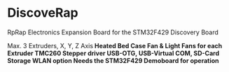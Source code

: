 # DiscoveRap
RpRap Electronics Expansion Board for the STM32F429 Discovery Board<p>
Max. 3 Extruders, X, Y, Z Axis<b>
Heated Bed<b>
Case Fan & Light<b>
Fans for each Extruder<b>
TMC260 Stepper driver<b>
USB-OTG, USB-Virtual COM, SD-Card Storage<b>
WLAN option<b>
Needs the STM32F429 Demoboard for operation<b>
